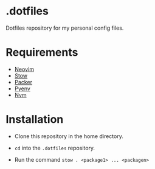 # .dotfiles
Dotfiles repository for my personal config files.

# Requirements

- [Neovim](https://neovim.io/)
- [Stow](https://www.gnu.org/software/stow/manual/stow.html)
- [Packer](https://github.com/wbthomason/packer.nvim)
- [Pyenv](https://github.com/pyenv/pyenv/wiki#suggested-build-environment)
- [Nvm](https://github.com/nvm-sh/nvm)


# Installation

- Clone this repository in the home directory.

- `cd` into the `.dotfiles` repository.

- Run the command `stow . <package1> ... <packagen>`
